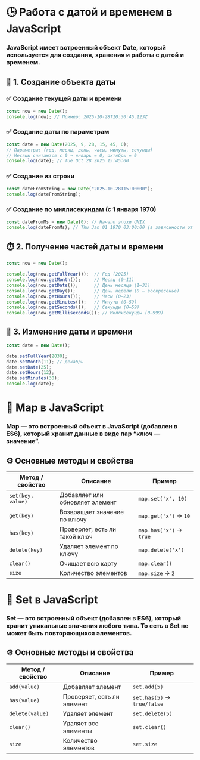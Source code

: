 <!-- # 🟨 JAVASCRIPT

## 📘 ЧТО ТАКОЕ JAVASCRIPT  
**JAVASCRIPT (JS)** — ЭТО ЯЗЫК ПРОГРАММИРОВАНИЯ, КОТОРЫЙ ДЕЛАЕТ САЙТЫ **ЖИВЫМИ И ИНТЕРАКТИВНЫМИ**.  
ЕСЛИ **HTML** ОТВЕЧАЕТ ЗА СТРУКТУРУ, А **CSS** ЗА ВНЕШНИЙ ВИД, ТО **JS** УПРАВЛЯЕТ ПОВЕДЕНИЕМ — КЛИКАМИ, ДВИЖЕНИЕМ, ФОРМАМИ И Т.Д.  

ОН РАБОТАЕТ ПРЯМО В БРАУЗЕРЕ, А С ПОМОЩЬЮ **NODE.JS** — ЕЩЁ И НА СЕРВЕРЕ.

---

## ⚙️ ЧТО МОЖНО ДЕЛАТЬ С JAVASCRIPT  
- МЕНЯТЬ ТЕКСТ, КАРТИНКИ И СТИЛИ НА САЙТЕ  
- РЕАГИРОВАТЬ НА ДЕЙСТВИЯ ПОЛЬЗОВАТЕЛЯ  
- ОТПРАВЛЯТЬ И ПОЛУЧАТЬ ДАННЫЕ С СЕРВЕРА  
- ДЕЛАТЬ АНИМАЦИИ И ЭФФЕКТЫ  
- ПИСАТЬ СЕРВЕРЫ, ИГРЫ И МОБИЛЬНЫЕ ПРИЛОЖЕНИЯ  

---

## 🧠 ОСОБЕННОСТИ ЯЗЫКА  
- ЛЕГКО НАЧАТЬ — НЕ НУЖНО КОМПИЛИРОВАТЬ  
- МОЖНО ПИСАТЬ И ЗАПУСКАТЬ ПРЯМО В БРАУЗЕРЕ  
- ПОДДЕРЖИВАЕТ **АСИНХРОННОСТЬ** (ВЫПОЛНЕНИЕ КОДА БЕЗ ЗАДЕРЖЕК)  
- РАБОТАЕТ ПОЧТИ ВЕЗДЕ — НА САЙТЕ, В ПРИЛОЖЕНИИ, НА СЕРВЕРЕ  
- ИМЕЕТ ОГРОМНОЕ КОЛИЧЕСТВО БИБЛИОТЕК И ФРЕЙМВОРКОВ  

---

## 🧩 ПРИМЕРЫ КОДА

### 🔹 ПЕРЕМЕННЫЕ
```js
let name = "Umar";
let age = 20;

### 🔹 ФУНКЦИИ
```js
function hello(name) {
  console.log("Привет, " + name + "!");
}

hello("Умар");

### 🔹 ЦИКЛЫ
```js
for (let i = 1; i <= 3; i++) {
  console.log("Число: " + i);
} -->



<!-- ## 🔁 УСЛОВИЯ И ЦИКЛЫ В JAVASCRIPT

### ✅ УСЛОВНЫЕ ОПЕРАТОРЫ

**`if / else`** — позволяет выполнять код в зависимости от условия.

```javascript
let age = 18;

if (age >= 18) {
  console.log("Доступ разрешён");
} else {
  console.log("Доступ запрещён");
}
```
## Можно использовать else if для проверки нескольких условий:

```javascript
let score = 85;

if (score >= 90) {
  console.log("Оценка: A");
} else if (score >= 75) {
  console.log("Оценка: B");
} else {
  console.log("Оценка ниже B");
}
```

## Тернарный оператор — короткая форма if / else:

```javascript
let isLoggedIn = true;

let message = isLoggedIn ? "Привет!" : "Пожалуйста, войдите.";
console.log(message);
```

### 🔄 ЦИКЛЫ
## for — классический цикл с счётчиком:
 
``` javascript
for (let i = 0; i < 5; i++) {
  console.log("Итерация №", i);
}
```

## while — цикл с условием:
```javascript
let i = 0;

while (i < 5) {
  console.log("Счётчик:", i);
  i++;
}
``` -->




<!-- ### 🔍 SCOPE В JAVASCRIPT
## 💡 ЧТО ТАКОЕ SCOPE

Scope (область видимости) — это зона, в которой можно обращаться к переменной или функции.
Если переменная находится внутри области, мы можем её использовать.
Если вне области — доступ к ней будет невозможен.

Scope помогает JS понимать, где переменная "живет" и где её можно использовать.

### ВИДЫ SCOPE
## 1. 🌍 ГЛОБАЛЬНЫЙ SCOPE
# Переменные, созданные вне функции или блока, имеют глобальную видимость.
# Они доступны везде в коде.

```javascript
let name = "Umar";

function name() {
  console.log(name); // Работает
}
name();
```

## 2. 🧩 ЛОКАЛЬНЫЙ (FUNCTION) SCOPE
# Переменные, объявленные внутри функции, видны только внутри неё.

```javascript
function qq() {
  let slovo = "Hello";
  console.log(slovo); // будет работаь
}
console.log(slovo); // не будет работаь — так как переменная вне области
```

## 3. 🔒 БЛОКОВЫЙ (BLOCK) SCOPE
# Работает с { } — например, в if, for и т.д.
# Переменные, объявленные с let или let, доступны только внутри блока.

```javascript
if (true) {
  let a = 10;
  console.log(a); // правильно
}
console.log(a); //  не правильно — так как нет доступа
```
 -->


<!-- ### 🔁 РЕКУРСИЯ И 🔒 ЗАМЫКАНИЕ В JAVASCRIPT

## 🔁 РЕКУРСИЯ (Recursion)

Рекурсия — это когда функция вызывает саму себя до тех пор, пока не будет достигнуто определённое условие, а после же останавливается.
Рекурсия часто используется для решения задач, которые можно разбить на более мелкие подзадачи, чтобы облегчить работу.

# Например как найти факториал числа (5)
```javascript
function factorial(a){
  if(a==1) return 1; // не ставим 0, так как ответ выдаст 0
  return a * factorial(a - 1);
}

console.log(factorial(5)); // ответ будет-120 ВЕРНО
```
# ⚠️ Важно
Одна из важных моментов, условие для остановки рекурсии должны быть правильной, иначе будет бессконечная рекурсия.


## 🔒 ЗАМЫКАНИЕ (CLOSURE)

Замыкание — это функция, которая запоминает переменные из своего внешнего окружения, даже если внешняя функция уже завершила выполнение.

Например 
```javascript
function qq(){
    let cnt = 0
    return function qw(){
        cnt++
        return cnt
    }
}
let ee=qq()
console.log(ee());//1
console.log(ee());//2
console.log(ee());//3 -->



<!-- # Методы в JS для работы со String

## 🧩 1. charAt() и at()
Возвращают символ строки по указанному индексу (позиции).

```javascript
let text = "Hello";
console.log(text.charAt(1)); // "e"
console.log(text.at(-1));    // "o" — можно считать с конца
```

## 🧩 2. toString()
Преобразует значение в строку.

```javascript
let num = 123;
console.log(num.toString()); // "123"
```

## 🧩 3. concat()
Объединяет (склеивает) две или больше строк.

```javascript
let a = "Hello";
let b = "World";
console.log(a.concat(" ", b)); // "Hello World"
```

## 🧩 4. trim()
Удаляет пробелы в начале и конце строки.

```javascript
let text = "   Hello world !  ";
console.log(text.trim()); // "Hello world!"
```

## 🧩 5. includes()
Проверяет, содержит ли строка заданное слово. Возвращает true или false.

```javascript
let text = "JavaScript";
console.log(text.includes("Java")); // true
console.log(text.includes("Python")); // false
```

## 🧩 6. indexOf() и lastIndexOf()
Возвращают индекс первого или последнего вхождения подстроки.

```javascript
let text = "banana";
console.log(text.indexOf("a"));      // 1 (первое "a")
console.log(text.lastIndexOf("a"));  // 5 (последнее "a")
```

## 🧩 7. replace() и replaceAll()
Заменяют часть строки.


```javascript
let text = "I like apples";
console.log(text.replace("apples", "bananas")); // "I like bananas"

let t = "apple apple apple";
console.log(t.replaceAll("apple", "banana"));   // "banana banana banana"
```

## 🧩 8. substring() и slice()
Извлекают часть строки.

```javascript
let text = "JavaScript";
console.log(text.substring(0, 4)); // "Java"
console.log(text.slice(4, 10));    // "Script"

console.log(text.slice(-6)); // "Script"

```

slice() также может использовать отрицательные индексы (считает с конца).

## 🧩 9. split()
Разделяет строку на массив по указанному разделителю.

```javascript
let text = "apple,banana,orange";
console.log(text.split(",")); // ["apple", "banana", "orange"]
```

## 🧩 10. toLowerCase() и toUpperCase()
Преобразуют строку с загдавными или прописными буквами

```javascript
let text = "Hello World";
console.log(text.toLowerCase()); // "hello world"
console.log(text.toUpperCase()); // "HELLO WORLD"
```



# 🧮 МАТЕМАТИЧЕСКИЕ ФУНКЦИИ В JAVASCRIPT
## В JavaScript все математические функции находятся в объекте Math. Он содержит методы (функции) и константы, которые помогают выполнять разные вычисления.


### 1. Math.round(x)
Округляет число до ближайшего целого.

```javascript
console.log(Math.round(4.6)); // 5
console.log(Math.round(4.3)); // 4
```

### 2. Math.floor(x)
Округляет вниз (до меньшего целого).

```javascript
console.log(Math.floor(4.9)); // 4
```

### 3. Math.ceil(x)
Округляет вверх (до большего целого).

```javascript
console.log(Math.ceil(4.1)); // 5
```

### 4. Math.pow(x, y)
Возводит число x в степень y.

```javascript
console.log(Math.pow(2, 3)); // 8
// то же самое: 
console.log(2 ** 3); // 8
```

### 5. Math.sqrt(x)
Извлекает квадратный корень.

```javascript
console.log(Math.sqrt(9)); // 3
```

### 6. Math.abs(x)
Возвращает модуль числа (всегда положительное значение).

```javascript
console.log(Math.abs(-5)); // 5
```

### 7-8. Math.min(numbers) и Math.max(numbers)
Возвращают минимальное и максимальное значение из списка чисел.

```javascript
console.log(Math.min(3, 7, -2)); // -2
console.log(Math.max(3, 7, -2)); // 7
```

### 9. Math.random()
Возвращает случайное число от 0 до 1 (не включая 1).

```javascript
console.log(Math.random()); // например 0.3721
```

Чтобы получить случайное число в диапазоне:
```javascript
// От 0 до 10
console.log(Math.random() * 10);

// От 10 до 30 (целое)
console.log(Math.floor(Math.random() * (30 - 10 + 1)) + 10);
```

### 10. isNaN()
Проверяет являеться ли значение числом, или нет

```javascript
let n= Nan;
concole.log(isNaN(n)); //true

let n= 3
concole.log(isNaN(n)); //false
``` 




# 📦 МАССИВ В JAVASCRIPT
## 🔹 Что такое массив
Массив (Array) — это структура данных, в которой можно хранить несколько значений в одной переменной.
Например, список чисел, имён или объектов.

```javascript
let numbers = [1, 2, 3, 4];
let fruits = ["apple", "banana", "orange"];
```

## 🔹 Особенности массива
Массив хранит элементы в определённом порядке (по индексам).

Индексы начинаются с 0.
→ Первый элемент — arr[0], второй — arr[1] и т.д.

Можно хранить данные разных типов:
```javascript
let mix = [10, "hi", true];
```

## Так-же существуют методы для работы с массивом
Пример 12-и методов:

### 1. push()
Добавляет элемент(ы) в конец массива.

```javascript
let arr = [1, 2];
arr.push(3);  
console.log(arr); // [1, 2, 3]
```

### 2. pop()
Удаляет последний элемент массива и возвращает его.

```javascript
let arr = [1, 2, 3];
let last = arr.pop();  
console.log(last); // 3  
console.log(arr);  // [1, 2]
```

### 3. shift()
Удаляет первый элемент массива и возвращает его.

```javascript
let arr = [1, 2, 3];
let first = arr.shift();  
console.log(first); // 1  
console.log(arr);   // [2, 3]
```

### 4. unshift()
Добавляет элемент(ы) в начало массива.

```javascript
let arr = [2, 3];
arr.unshift(1);  
console.log(arr); // [1, 2, 3]
```

### 5. splice()
Позволяет удалять, добавлять или заменять элементы массива.

```javascript
let arr = ['a', 'b', 'c', 'd'];
arr.splice(1, 2, 'x', 'y'); // с позиции 1 удалить 2 элемента и вставить 'x','y'
console.log(arr); // ['a', 'x', 'y', 'd']
```

### 6. concat()
Объединяет два (или больше) массива в новый.

```javascript
let a = [1, 2];
let b = [3, 4];
let c = a.concat(b);
console.log(c); // [1, 2, 3, 4]
```

### 7. slice()
Возвращает копию части массива, не изменяя оригинал.

```javascript
let arr = [10, 20, 30, 40];
let part = arr.slice(1, 3);  
console.log(part); // [20, 30]
console.log(arr);  // [10, 20, 30, 40]
```

### 8. join()
Создаёт строку из элементов массива, разделяя их указанным символом.

```javascript
let arr = ['apple', 'banana', 'pear'];
let str = arr.join(', ');
console.log(str); // "apple, banana, pear"
```

### 9. toString()
Преобразует массив в строку (аналогично join(',')).

```javascript
let arr = [1, 2, 3];
console.log(arr.toString()); // "1,2,3"
```

### 10. toReversed()
Создаёт новый массив, где элементы идут в обратном порядке (не изменяя оригинал).

```javascript
let arr = [1, 2, 3];
let reversed = arr.toReversed();
console.log(reversed); // [3, 2, 1]
console.log(arr);      // [1, 2, 3]
```

### 11. includes()
Проверяет, есть ли элемент в массиве (возвращает true или false).

```javascript
let arr = [10, 20, 30];
console.log(arr.includes(20)); // true
console.log(arr.includes(50)); // false
```

### 12. indexOf()
Возвращает индекс первого найденного элемента (или -1, если не найден).

```javascript
let arr = ['a', 'b', 'c'];
console.log(arr.indexOf('b')); // 1
console.log(arr.indexOf('z')); // -1
```

### 13.flat()
Чтобы убрать внутренние массивы (сделать всё одним списком):
```javascript
const arr = [1, [2, 3], [4, 5], [6, 7]];
const newArr = arr.flat();
console.log(newArr);
//result - [1, 2, 3, 4, 5, 6, 7]
```


# Так-же существуют механизмы в JS
## 1. Destructuring assignment — деструктуризация
Позволяет «распаковать» значения из массивов или объектов в отдельные переменные.

```javascript
let arr = [10, 20, 30];

let [a, b, c] = arr;
console.log(a, b, c); // 10 20 30

// Пропуск элементов
let [first, , third] = arr;
console.log(first, third); // 10 30
```

## 2. Spread syntax
Используется для разворачивания (spread) элементов массива или свойств объекта в новый массив/объект или список аргументов функции.

```javascript
let a = [1,2];
let b = [3,4];

// объединение
let c = [...a, ...b];
console.log(c); // [1,2,3,4]

// копия
let copy = [...a];
console.log(copy); // [1,2]
```

Spread в вызове функции-показывает длину массива

```javascript
let nums = [1, 2, 3];
console.log(Math.max(...nums)); // 3
```

## 3. Rest parameters
Похож синтаксически (...), но используется, чтобы собрать оставшиеся элементы в массив.

```javascript
function sum(...nums) {
  // nums — массив всех переданных аргументов
  return nums.reduce((s, n) => s + n, 0);
}

console.log(sum(1,2,3,4)); // 10
```
 
Или же:

```javascript
const [first, ...rest] = [10, 20, 30, 40];
console.log(first); // 10
console.log(rest);  // [20, 30, 40]
```



# 🔹 Что такое Callback?
### Callback — это функция, которую ты передаёшь в другую функцию как аргумент, чтобы она выполнилась позже, когда нужно.

# Array Callbacks

## 🔹 1. forEach()
Позволяет перебрать все элементы массива и выполнить функцию для каждого элемента.

## 🔹 2. map()
Заменяет каждый элемент в массиве

## 🔹 3. filter()
Возвращает новый массив, состоящий из элементов, прошедших проверку (условие в функции).

## 🔹 4. find()
Перебирает весь масси сравнивая с условием, как только условие выйдет True он его покажет и закончится 

## 🔹 5. toSorted()
Создаёт новый отсортированный массив, не изменяя исходный.

## 🔹 6. reduce()
Сводит массив к одному значению (например, суммирует).

## 🔹 7. some()
Проверяет, есть ли хотя бы один элемент, который соответствует условию.
Возвращает true или false.

## 🔹 8. every()
Проверяет, все ли элементы соответствуют условию.
Возвращает true или false.






# 💡 Что такое объект в JavaScript
## Объект — это структура данных, в которой хранятся свойства и значения в формате 
ключ: значение.

📦 Его можно представить как коробку с данными, где у каждого предмета (свойства) есть имя (ключ) и значение.

```javascript 
let person = {
  name: "Умар",
  age: 18,
  city: "Душанбе"
};
```
name, age, city — это ключи (свойства);

"Умар", 18, "Душанбе" — это значения этих свойств.

## 🔍 Как обращаться к значениям объекта
Ты можешь получить значение двумя способами:

### 1. Через точку:
```javascript
console.log(person.name); // Выведет: Умар
```

### 2. Через скобки:
```javascript
console.log(person["age"]); // Выведет: 18
```

## ✏️ Как добавить новое свойство в объект
```javascript
person.country = "Таджикистан";
```

Туперь person стал:
```javascript
let person={
  name: "Умар",
  age: 18,
  city: "Душанбе",
  country: "Таджикистан"
}
```

## Также можно удалять свойства

```javascript
delete person.age
```
Возвраст исчезает из объекта.


# Также имеються Object metods:
## 1. For in
Крутиться для каждого ключа

<!-- ```javascript
let person={
  name: "Умар",
  age: 18,
  city: "Душанбе"
}
for(let i in person){
  result //name,age,sity
}
``` -->

<!-- ## 2. Object.keys()
Выводит ключи всего обьекта в одном массиве
```javascript
let obj={
  a:1,
  b:2,
  c:3
}
console.log(Object.keys(obj))//Вывод: ['a','b','c']
```

## 3. Object. values()
Выводит значение всего объекта в одном массиве
```javascript
let obj={
  a:1,
  b:2,
  c:3
}
console.log(Object.keys(obj))//Вывод: [1,2,3]
```

## 4. Object.entries()
Создает массив из массивов, где в каждом массиве ключ со своим значением
```javascript
let obj={
  a:1,
  b:2
}
console.log(Object.entries(obj))//[['a',1],['b',2]]
```

# DESTRUCTURlNG
Для объектов также существует деструктеризация
Например:
```javascript
let person={
  name: "Умар",
  age: 18,
  city: "Душанбе",
  country: "Таджикистан"
}
let {name,age,city}=person
let (country:locate)
console.log(name)//"Умар"
console.log(age)//18
console.log(city)//"Душанбе"
console.log(locate)//"Таджикистан"
```

# KEYWORD 'THIS'
Ключевое слово используеться в объекте для того чтобы позвать сам объект, а не зазывать каждый раз его имя
```javascript
let obj={
  name:"John",
  sayName:()=>{
    return `${this.name}`
  }
}
console.log(obj.sayName)//"John"
``` -->


# 🕒 Работа с датой и временем в JavaScript
### JavaScript имеет встроенный объект Date, который используется для создания, хранения и работы с датой и временем.

## 📅 1. Создание объекта даты
### ✅ Создание текущей даты и времени

```javascript
const now = new Date();
console.log(now); // Пример: 2025-10-28T10:30:45.123Z
```

### ✅ Создание даты по параметрам
```javascript
const date = new Date(2025, 9, 28, 15, 45, 0);
// Параметры: (год, месяц, день, часы, минуты, секунды)
// Месяцы считаются с 0 → январь = 0, октябрь = 9
console.log(date); // Tue Oct 28 2025 15:45:00
```

### ✅ Создание из строки
```javascript
const dateFromString = new Date("2025-10-28T15:00:00");
console.log(dateFromString);
```

### ✅ Создание по миллисекундам (с 1 января 1970)
```javascript
const dateFromMs = new Date(0); // Начало эпохи UNIX
console.log(dateFromMs); // Thu Jan 01 1970 03:00:00 (в зависимости от часового пояса)
```


## ⏱️ 2. Получение частей даты и времени
```javascript
const now = new Date();

console.log(now.getFullYear());  // Год (2025)
console.log(now.getMonth());     // Месяц (0–11)
console.log(now.getDate());      // День месяца (1–31)
console.log(now.getDay());       // День недели (0 – воскресенье)
console.log(now.getHours());     // Часы (0–23)
console.log(now.getMinutes());   // Минуты (0–59)
console.log(now.getSeconds());   // Секунды (0–59)
console.log(now.getMilliseconds()); // Миллисекунды (0–999)
```

## 🧮 3. Изменение даты и времени
```javascript
const date = new Date();

date.setFullYear(2030);
date.setMonth(11); // декабрь
date.setDate(25);
date.setHours(12);
date.setMinutes(30);
console.log(date);
```


# 🧩 Map в JavaScript
### Map — это встроенный объект в JavaScript (добавлен в ES6), который хранит данные в виде пар “ключ — значение”.

## ⚙️ Основные методы и свойства

| Метод / свойство  | Описание                        | Пример                  |
| ----------------- | ------------------------------- | ----------------------- |
| `set(key, value)` | Добавляет или обновляет элемент | `map.set('x', 10)`      |
| `get(key)`        | Возвращает значение по ключу    | `map.get('x')` → `10`   |
| `has(key)`        | Проверяет, есть ли такой ключ   | `map.has('x')` → `true` |
| `delete(key)`     | Удаляет элемент по ключу        | `map.delete('x')`       |
| `clear()`         | Очищает всю карту               | `map.clear()`           |
| `size`            | Количество элементов            | `map.size` → `2`        |


# 🧩 Set в JavaScript
### Set — это встроенный объект (добавлен в ES6), который хранит уникальные значения любого типа. То есть в Set не может быть повторяющихся элементов.

## ⚙️ Основные методы и свойства

| Метод / свойство | Описание                   | Пример                      |
| ---------------- | -------------------------- | --------------------------- |
| `add(value)`     | Добавляет элемент          | `set.add(5)`                |
| `has(value)`     | Проверяет, есть ли элемент | `set.has(5)` → `true/false` |
| `delete(value)`  | Удаляет элемент            | `set.delete(5)`             |
| `clear()`        | Удаляет все элементы       | `set.clear()`               |
| `size`           | Количество элементов       | `set.size`                  |
